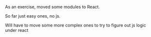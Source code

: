 As an exercise, moved some modules to React. 

So far just easy ones, no js.

Will have to move some more complex ones to try to figure out js logic under react 
